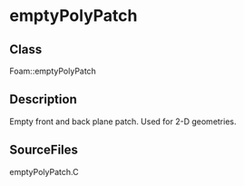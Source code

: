 # emptyPolyPatch 
## Class
Foam::emptyPolyPatch

## Description
Empty front and back plane patch.  Used for 2-D geometries.

## SourceFiles
emptyPolyPatch.C

